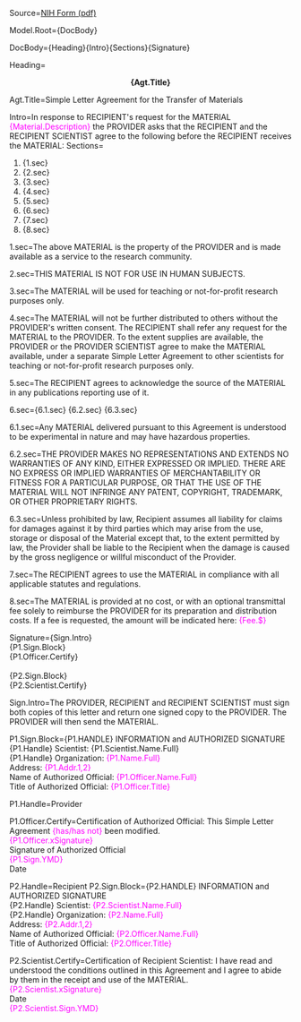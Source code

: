 Source=<a href="http://www.ott.nih.gov/sites/default/files/documents/pdfs/slaform.pdf">NIH Form (pdf)</a>

Model.Root={DocBody}

DocBody={Heading}{Intro}{Sections}{Signature}

Heading=<center><b>{Agt.Title}</b></center>

Agt.Title=Simple Letter Agreement for the Transfer of Materials

Intro=In response to RECIPIENT's request for the MATERIAL <font color="magenta">{Material.Description}</font> the PROVIDER asks that the RECIPIENT and the RECIPIENT SCIENTIST agree to the following before the RECIPIENT receives the MATERIAL: 
Sections=<ol><li>{1.sec}</li><li>{2.sec}</li><li>{3.sec}</li><li>{4.sec}</li><li>{5.sec}</li><li>{6.sec}</li><li>{7.sec}</li><li>{8.sec}</li></ol>

1.sec=The above MATERIAL is the property of the PROVIDER and is made available as a service to the research community. 

2.sec=THIS MATERIAL IS NOT FOR USE IN HUMAN SUBJECTS. 

3.sec=The MATERIAL will be used for teaching or not-for-profit research purposes only. 

4.sec=The MATERIAL will not be further distributed to others without the PROVIDER's written consent. The RECIPIENT shall refer any request for the MATERIAL to the PROVIDER. To the extent supplies are available, the PROVIDER or the PROVIDER SCIENTIST agree to make the MATERIAL available, under a separate Simple Letter Agreement to other scientists for teaching or not-for-profit research purposes only.

5.sec=The RECIPIENT agrees to acknowledge the source of the MATERIAL in any publications reporting use of it.
 
6.sec={6.1.sec}  {6.2.sec}  {6.3.sec}

6.1.sec=Any MATERIAL delivered pursuant to this Agreement is understood to be experimental in nature and may have hazardous properties.

6.2.sec=THE PROVIDER MAKES NO REPRESENTATIONS AND EXTENDS NO WARRANTIES OF ANY KIND, EITHER EXPRESSED OR IMPLIED. THERE ARE NO EXPRESS OR IMPLIED WARRANTIES OF MERCHANTABILITY OR FITNESS FOR A PARTICULAR PURPOSE, OR THAT THE USE OF THE MATERIAL WILL NOT INFRINGE ANY PATENT, COPYRIGHT, TRADEMARK, OR OTHER PROPRIETARY RIGHTS. 

6.3.sec=Unless prohibited by law, Recipient assumes all liability for claims for damages against it by third parties which may arise from the use, storage or disposal of the Material except that, to the extent permitted by law, the Provider shall be liable to the Recipient when the damage is caused by the gross negligence or willful misconduct of the Provider.

7.sec=The RECIPIENT agrees to use the MATERIAL in compliance with all applicable statutes and regulations. 

8.sec=The MATERIAL is provided at no cost, or with an optional transmittal fee solely to reimburse the PROVIDER for its preparation and distribution costs. If a fee is requested, the amount will be indicated here: <font color="magenta">{Fee.$}</font> 

Signature={Sign.Intro}<br>{P1.Sign.Block}<br>{P1.Officer.Certify}<br><br>{P2.Sign.Block}<br>{P2.Scientist.Certify}

Sign.Intro=The PROVIDER, RECIPIENT and RECIPIENT SCIENTIST must sign both copies of this letter and return one signed copy to the PROVIDER. The PROVIDER will then send the MATERIAL. 

P1.Sign.Block=<span style="text-transform: uppercase">{P1.Handle}</span> INFORMATION and AUTHORIZED SIGNATURE <br>{P1.Handle} Scientist: {P1.Scientist.Name.Full}</font> <br>{P1.Handle} Organization:  <font color="magenta">{P1.Name.Full}</font> <br>Address: <font color="magenta">{P1.Addr.1,2}</font> <br>Name of Authorized Official: <font color="magenta">{P1.Officer.Name.Full}</font> <br>Title of Authorized Official: <font color="magenta">{P1.Officer.Title}</font> 

P1.Handle=Provider

P1.Officer.Certify=Certification of Authorized Official: This Simple Letter Agreement <font color="magenta">{has/has not}</font> been modified.<br><font color="magenta">{P1.Officer.xSignature}</font><br> Signature of Authorized Official<br><font color="magenta">{P1.Sign.YMD}</font><br> Date 

P2.Handle=Recipient
P2.Sign.Block=<span style="text-transform: uppercase">{P2.Handle}</span> INFORMATION and AUTHORIZED SIGNATURE <br>{P2.Handle} Scientist: <font color="magenta">{P2.Scientist.Name.Full}</font> <br>{P2.Handle} Organization:  <font color="magenta">{P2.Name.Full}</font> <br>Address: <font color="magenta">{P2.Addr.1,2}</font> <br>Name of Authorized Official: <font color="magenta">{P2.Officer.Name.Full}</font> <br>Title of Authorized Official: <font color="magenta">{P2.Officer.Title}</font> 

P2.Scientist.Certify=Certification of Recipient Scientist: I have read and understood the conditions outlined in this Agreement and I agree to abide by them in the receipt and use of the MATERIAL. <br><font color="magenta">{P2.Scientist.xSignature}</font> <br>Date<br><font color="magenta">{P2.Scientist.Sign.YMD}</font>